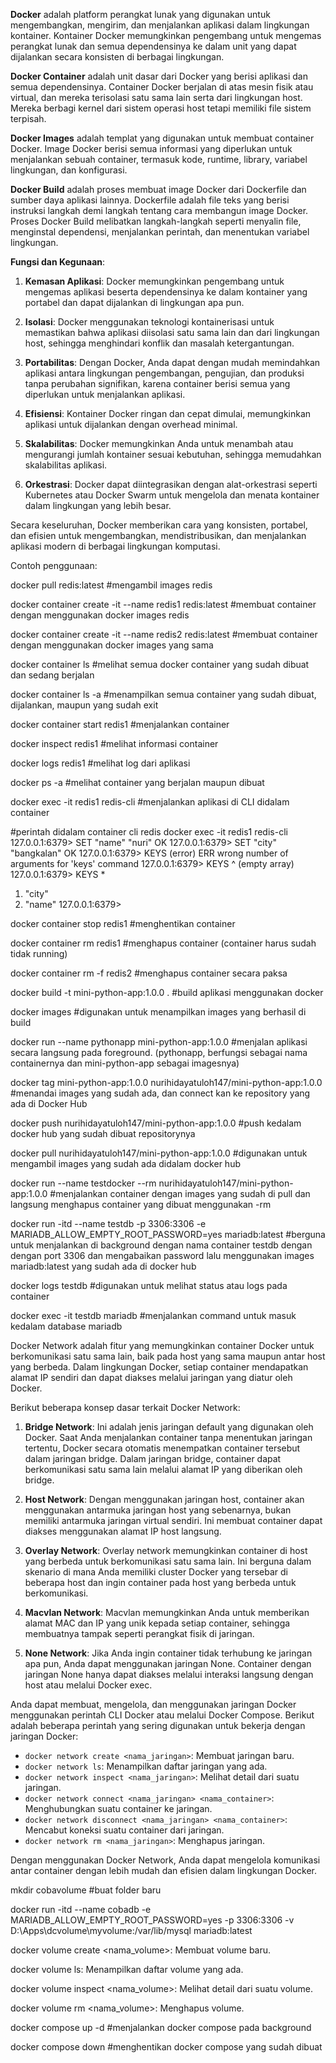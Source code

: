 **Docker** adalah platform perangkat lunak yang digunakan untuk mengembangkan, mengirim, dan menjalankan aplikasi dalam lingkungan kontainer. Kontainer Docker memungkinkan pengembang untuk mengemas perangkat lunak dan semua dependensinya ke dalam unit yang dapat dijalankan secara konsisten di berbagai lingkungan.

**Docker Container** adalah unit dasar dari Docker yang berisi aplikasi dan semua dependensinya. Container Docker berjalan di atas mesin fisik atau virtual, dan mereka terisolasi satu sama lain serta dari lingkungan host. Mereka berbagi kernel dari sistem operasi host tetapi memiliki file sistem terpisah.

**Docker Images** adalah templat yang digunakan untuk membuat container Docker. Image Docker berisi semua informasi yang diperlukan untuk menjalankan sebuah container, termasuk kode, runtime, library, variabel lingkungan, dan konfigurasi.

**Docker Build** adalah proses membuat image Docker dari Dockerfile dan sumber daya aplikasi lainnya. Dockerfile adalah file teks yang berisi instruksi langkah demi langkah tentang cara membangun image Docker. Proses Docker Build melibatkan langkah-langkah seperti menyalin file, menginstal dependensi, menjalankan perintah, dan menentukan variabel lingkungan.

**Fungsi dan Kegunaan**:

1. **Kemasan Aplikasi**: Docker memungkinkan pengembang untuk mengemas aplikasi beserta dependensinya ke dalam kontainer yang portabel dan dapat dijalankan di lingkungan apa pun.

2. **Isolasi**: Docker menggunakan teknologi kontainerisasi untuk memastikan bahwa aplikasi diisolasi satu sama lain dan dari lingkungan host, sehingga menghindari konflik dan masalah ketergantungan.

3. **Portabilitas**: Dengan Docker, Anda dapat dengan mudah memindahkan aplikasi antara lingkungan pengembangan, pengujian, dan produksi tanpa perubahan signifikan, karena container berisi semua yang diperlukan untuk menjalankan aplikasi.

4. **Efisiensi**: Kontainer Docker ringan dan cepat dimulai, memungkinkan aplikasi untuk dijalankan dengan overhead minimal.

5. **Skalabilitas**: Docker memungkinkan Anda untuk menambah atau mengurangi jumlah kontainer sesuai kebutuhan, sehingga memudahkan skalabilitas aplikasi.

6. **Orkestrasi**: Docker dapat diintegrasikan dengan alat-orkestrasi seperti Kubernetes atau Docker Swarm untuk mengelola dan menata kontainer dalam lingkungan yang lebih besar.

Secara keseluruhan, Docker memberikan cara yang konsisten, portabel, dan efisien untuk mengembangkan, mendistribusikan, dan menjalankan aplikasi modern di berbagai lingkungan komputasi.


Contoh penggunaan:

docker pull redis:latest #mengambil images redis

docker container create -it --name redis1 redis:latest #membuat container dengan menggunakan docker images redis

docker container create -it --name redis2 redis:latest #membuat container dengan menggunakan docker images yang sama

docker container ls #melihat semua docker container yang sudah dibuat dan sedang berjalan

docker container ls -a #menampilkan semua container yang sudah dibuat, dijalankan, maupun yang sudah exit

docker container start redis1 #menjalankan container

docker inspect redis1 #melihat informasi container

docker logs redis1 #melihat log dari aplikasi

docker ps -a #melihat container yang berjalan maupun dibuat

docker exec -it redis1 redis-cli #menjalankan aplikasi di CLI didalam container

#perintah didalam container cli redis
docker exec -it redis1 redis-cli
127.0.0.1:6379> SET "name" "nuri"
OK
127.0.0.1:6379> SET "city" "bangkalan"
OK
127.0.0.1:6379> KEYS
(error) ERR wrong number of arguments for 'keys' command
127.0.0.1:6379> KEYS ^
(empty array)
127.0.0.1:6379> KEYS *
1) "city"
2) "name"
127.0.0.1:6379>

docker container stop redis1 #menghentikan container

docker container rm redis1 #menghapus container (container harus sudah tidak running)

docker container rm -f redis2 #menghapus container secara paksa

docker build -t mini-python-app:1.0.0 . #build aplikasi menggunakan docker

docker images #digunakan untuk menampilkan images yang berhasil di build

docker run --name pythonapp mini-python-app:1.0.0 #menjalan aplikasi secara langsung pada foreground. (pythonapp, berfungsi sebagai nama containernya dan mini-python-app sebagai imagesnya)

docker tag mini-python-app:1.0.0 nurihidayatuloh147/mini-python-app:1.0.0 #menandai images yang sudah ada, dan connect kan ke repository yang ada di Docker Hub

docker push nurihidayatuloh147/mini-python-app:1.0.0 #push kedalam docker hub yang sudah dibuat repositorynya

docker pull nurihidayatuloh147/mini-python-app:1.0.0 #digunakan untuk mengambil images yang sudah ada didalam docker hub

docker run --name testdocker --rm nurihidayatuloh147/mini-python-app:1.0.0 #menjalankan container dengan images yang sudah di pull dan langsung menghapus container yang dibuat menggunakan -rm

docker run -itd --name testdb -p 3306:3306 -e MARIADB_ALLOW_EMPTY_ROOT_PASSWORD=yes mariadb:latest #berguna untuk menjalankan di background dengan nama container testdb dengan dengan port 3306 dan mengabaikan password lalu menggunakan images mariadb:latest yang sudah ada di docker hub

docker logs testdb #digunakan untuk melihat status atau logs pada container

docker exec -it testdb mariadb #menjalankan command untuk masuk kedalam database mariadb

Docker Network adalah fitur yang memungkinkan container Docker untuk berkomunikasi satu sama lain, baik pada host yang sama maupun antar host yang berbeda. Dalam lingkungan Docker, setiap container mendapatkan alamat IP sendiri dan dapat diakses melalui jaringan yang diatur oleh Docker.

Berikut beberapa konsep dasar terkait Docker Network:

1. **Bridge Network**: Ini adalah jenis jaringan default yang digunakan oleh Docker. Saat Anda menjalankan container tanpa menentukan jaringan tertentu, Docker secara otomatis menempatkan container tersebut dalam jaringan bridge. Dalam jaringan bridge, container dapat berkomunikasi satu sama lain melalui alamat IP yang diberikan oleh bridge.

2. **Host Network**: Dengan menggunakan jaringan host, container akan menggunakan antarmuka jaringan host yang sebenarnya, bukan memiliki antarmuka jaringan virtual sendiri. Ini membuat container dapat diakses menggunakan alamat IP host langsung.

3. **Overlay Network**: Overlay network memungkinkan container di host yang berbeda untuk berkomunikasi satu sama lain. Ini berguna dalam skenario di mana Anda memiliki cluster Docker yang tersebar di beberapa host dan ingin container pada host yang berbeda untuk berkomunikasi.

4. **Macvlan Network**: Macvlan memungkinkan Anda untuk memberikan alamat MAC dan IP yang unik kepada setiap container, sehingga membuatnya tampak seperti perangkat fisik di jaringan.

5. **None Network**: Jika Anda ingin container tidak terhubung ke jaringan apa pun, Anda dapat menggunakan jaringan None. Container dengan jaringan None hanya dapat diakses melalui interaksi langsung dengan host atau melalui Docker exec.

Anda dapat membuat, mengelola, dan menggunakan jaringan Docker menggunakan perintah CLI Docker atau melalui Docker Compose. Berikut adalah beberapa perintah yang sering digunakan untuk bekerja dengan jaringan Docker:

- `docker network create <nama_jaringan>`: Membuat jaringan baru.
- `docker network ls`: Menampilkan daftar jaringan yang ada.
- `docker network inspect <nama_jaringan>`: Melihat detail dari suatu jaringan.
- `docker network connect <nama_jaringan> <nama_container>`: Menghubungkan suatu container ke jaringan.
- `docker network disconnect <nama_jaringan> <nama_container>`: Mencabut koneksi suatu container dari jaringan.
- `docker network rm <nama_jaringan>`: Menghapus jaringan.

Dengan menggunakan Docker Network, Anda dapat mengelola komunikasi antar container dengan lebih mudah dan efisien dalam lingkungan Docker.

mkdir cobavolume #buat folder baru

docker run -itd --name cobadb -e MARIADB_ALLOW_EMPTY_ROOT_PASSWORD=yes -p 3306:3306 -v D:\Apps\dcvolume\myvolume:/var/lib/mysql mariadb:latest

docker volume create <nama_volume>: Membuat volume baru.

docker volume ls: Menampilkan daftar volume yang ada.

docker volume inspect <nama_volume>: Melihat detail dari suatu volume.

docker volume rm <nama_volume>: Menghapus volume.

docker compose up -d #menjalankan docker compose pada background

docker compose down #menghentikan docker compose yang sudah dibuat